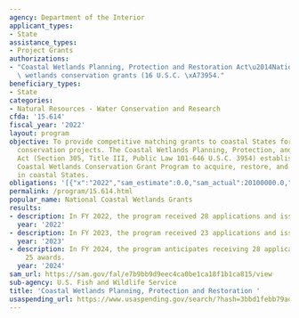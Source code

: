 ```yaml
---
agency: Department of the Interior
applicant_types:
- State
assistance_types:
- Project Grants
authorizations:
- "Coastal Wetlands Planning, Protection and Restoration Act\u2014National coastal\
  \ wetlands conservation grants (16 U.S.C. \xA73954."
beneficiary_types:
- State
categories:
- Natural Resources - Water Conservation and Research
cfda: '15.614'
fiscal_year: '2022'
layout: program
objective: To provide competitive matching grants to coastal States for coastal wetlands
  conservation projects. The Coastal Wetlands Planning, Protection, and Restoration
  Act (Section 305, Title III, Public Law 101-646 U.S.C. 3954) established the National
  Coastal Wetlands Conservation Grant Program to acquire, restore, and enhance wetlands
  in coastal States.
obligations: '[{"x":"2022","sam_estimate":0.0,"sam_actual":20100000.0,"usa_spending_actual":18048107.13},{"x":"2023","sam_estimate":19800000.0,"sam_actual":0.0,"usa_spending_actual":19935465.73},{"x":"2024","sam_estimate":19999999.0,"sam_actual":0.0,"usa_spending_actual":0.0}]'
permalink: /program/15.614.html
popular_name: National Coastal Wetlands Grants
results:
- description: In FY 2022, the program received 28 applications and issued 25 awards.
  year: '2022'
- description: In FY 2023, the program received 23 applications and issued 22 awards.
  year: '2023'
- description: In FY 2024, the program anticipates receiving 28 applications and issuing
    25 awards.
  year: '2024'
sam_url: https://sam.gov/fal/e7b9bb9d9eec4ca0be1ca18f1b1ca815/view
sub-agency: U.S. Fish and Wildlife Service
title: 'Coastal Wetlands Planning, Protection and Restoration '
usaspending_url: https://www.usaspending.gov/search/?hash=3bbd1febb79ad6efadc60f3c5af392c6
---
```

